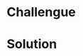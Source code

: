 <!--

OUTLINE: 
Prompt the user to add the license gradle plugin to a sample app, run the gradle task and fix the issues encountered. 

-->

# Challengue



# Solution
